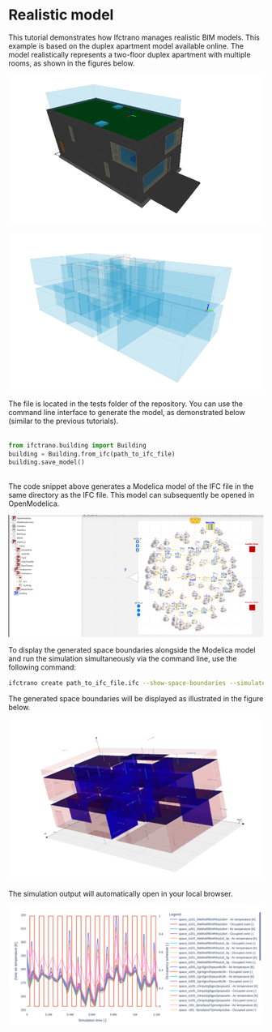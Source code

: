 # Realistic model
This tutorial demonstrates how Ifctrano manages realistic BIM models. This example is based on the duplex apartment model available online. The model realistically represents a two-floor duplex apartment with multiple rooms, as shown in the figures below.

![Generated model](./img/duplex_1.png)

![Generated model](./img/duplex_2.png)

The file is located in the tests folder of the repository. You can use the command line interface to generate the model, as demonstrated below (similar to the previous tutorials).


```python

from ifctrano.building import Building
building = Building.from_ifc(path_to_ifc_file)
building.save_model()
                
```
            

The code snippet above generates a Modelica model of the IFC file in the same directory as the IFC file. This model can subsequently be opened in OpenModelica.

![Generated model](./img/duplex_6.png)

To display the generated space boundaries alongside the Modelica model and run the simulation simultaneously via the command line, use the following command:


```bash
ifctrano create path_to_ifc_file.ifc --show-space-boundaries --simulate-model
```
            

The generated space boundaries will be displayed as illustrated in the figure below.

![Space boundaries](./img/duplex_3.png)

The simulation output will automatically open in your local browser.

![Space boundaries](./img/duplex_4.png)

